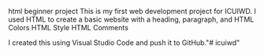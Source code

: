 html beginner project
This is my first web development project for ICUIWD.
I used HTML to create a basic website with a heading, paragraph, and 
HTML Colors
HTML Style
HTML Comments

I created this using Visual Studio Code and push it to GitHub."# icuiwd" 
